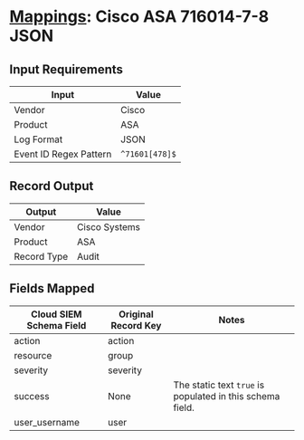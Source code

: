 # [Mappings](README.md): Cisco ASA 716014-7-8 JSON

## Input Requirements

|Input|Value|
|-----|-----|
|Vendor|Cisco|
|Product|ASA|
|Log Format|JSON|
|Event ID Regex Pattern|`^71601[478]$`|

## Record Output

|Output|Value|
|------|-----|
|Vendor|Cisco Systems|
|Product|ASA|
|Record Type|Audit|

## Fields Mapped

|Cloud SIEM Schema Field|Original Record Key|Notes|
|-----------------------|-------------------|-----|
|action|action||
|resource|group||
|severity|severity||
|success|None|The static text `true` is populated in this schema field.|
|user_username|user||

